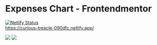 <h1>Expenses Chart - Frontendmentor</h1>

[![Netlify Status](https://api.netlify.com/api/v1/badges/83d78a11-e858-484d-bed0-89faf20a22c9/deploy-status)](https://app.netlify.com/sites/curious-treacle-090dfc/deploys)
<br/>
https://curious-treacle-090dfc.netlify.app/
<div>
 <img src='https://img.shields.io/badge/React-20232A?style=for-the-badge&logo=react&logoColor=61DAFB'>
 <img src='https://img.shields.io/badge/Sass-CC6699?style=for-the-badge&logo=sass&logoColor=white'>
</div>
